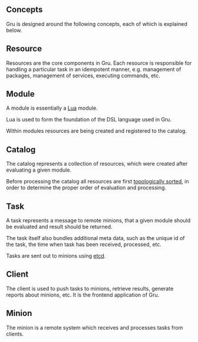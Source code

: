 ## Concepts

Gru is designed around the following concepts, each of which is
explained below.

## Resource

Resources are the core components in Gru. Each resource is
responsible for handling a particular task in an idempotent manner, e.g.
management of packages, management of services, executing commands, etc.

## Module

A module is essentially a [Lua](https://www.lua.org/) module.

Lua is used to form the foundation of the DSL language used in Gru.

Within modules resources are being created and registered to the
catalog.

## Catalog

The catalog represents a collection of resources, which were
created after evaluating a given module.

Before processing the catalog all resources are first
[topologically sorted](https://en.wikipedia.org/wiki/Topological_sorting),
in order to determine the proper order of evaluation and processing.

## Task

A task represents a message to remote minions, that a given
module should be evaluated and result should be returned.

The task itself also bundles additional meta data, such as the
unique id of the task, the time when task has been received,
processed, etc.

Tasks are sent out to minions using [etcd](https://github.com/coreos/etcd).

## Client

The client is used to push tasks to minions, retrieve results,
generate reports about minions, etc. It is the frontend application of
Gru.

## Minion

The minion is a remote system which receives and processes tasks from
clients.

